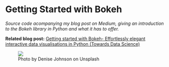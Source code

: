 # Getting Started with Bokeh
*Source code acompanying my blog post on Medium, giving an introduction to the Bokeh library in Python and what it has to offer.*

**Related blog post:** [Getting started with Bokeh- Effortlessly elegant interactive data visualisations in Python (Towards Data Science)](https://medium.com/p/703249565bb3)

<figure>
  <img src=https://cdn-images-1.medium.com/max/800/0*yBUpvLcIzvKJW1sw>
  <figcaption>Photo by Denise Johnson on Unsplash</figcaption>
</figure>
